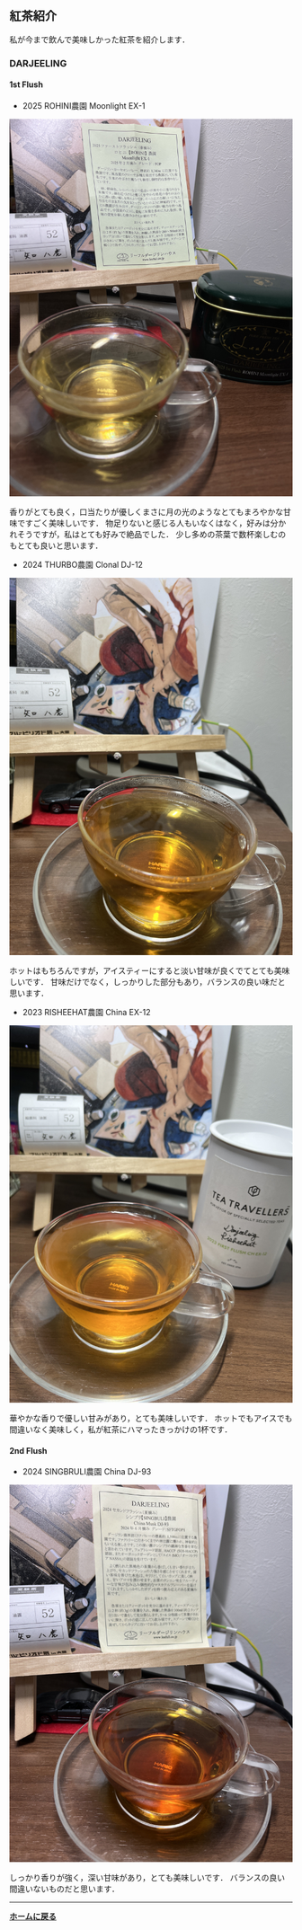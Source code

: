 <script type="text/x-mathjax-config">
MathJax.Hub.Config({
  tex2jax: {
    inlineMath: [['$','$'], ['\\(','\\)']],
    processEscapes: true
  },
  CommonHTML: { matchFontHeight: false },
  displayAlign: "left",
  displayIndent: "2em"
});
</script>
<script async src="https://cdnjs.cloudflare.com/ajax/libs/mathjax/2.7.0/MathJax.js?config=TeX-AMS_CHTML"></script>


## **紅茶紹介**
私が今まで飲んで美味しかった紅茶を紹介します．

### DARJEELING

#### 1st Flush

- 2025 ROHINI農園 Moonlight EX-1
<p>
<img src="./tea/25_1st_rohini_moonlight_ex_1.jpeg">
</p>
<p>
香りがとても良く，口当たりが優しくまさに月の光のようなとてもまろやかな甘味ですごく美味しいです．
物足りないと感じる人もいなくはなく，好みは分かれそうですが，私はとても好みで絶品でした．
少し多めの茶葉で数杯楽しむのもとても良いと思います．
</p>

- 2024 THURBO農園 Clonal DJ-12
<p>
<img src="./tea/24_1st_thurbo_clonal_dj_12.jpeg">
</p>
<p>
ホットはもちろんですが，アイスティーにすると淡い甘味が良くでてとても美味しいです．
甘味だけでなく，しっかりした部分もあり，バランスの良い味だと思います．
</p>

- 2023 RISHEEHAT農園 China EX-12
<p>
<img src="./tea/23_1st_risheehat_ex_12.jpeg">
</p>
<p>
華やかな香りで優しい甘みがあり，とても美味しいです．
ホットでもアイスでも間違いなく美味しく，私が紅茶にハマったきっかけの1杯です．
</p>

#### 2nd Flush

- 2024 SINGBRULI農園 China DJ-93
<p>
<img src="./tea/24_2nd_singbruli_china_musk_dj_93.jpeg">
</p>
<p>
しっかり香りが強く，深い甘味があり，とても美味しいです．
バランスの良い間違いないものだと思います．
</p>


---

**[ホームに戻る](/index)**